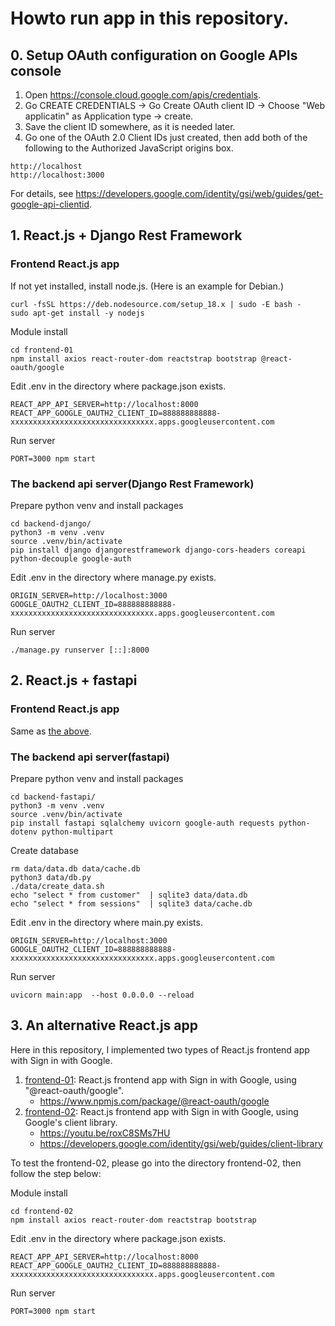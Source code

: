 # Howto run app in this repository.

## 0. <a name="googleapisetup">Setup OAuth configuration on Google APIs console</a>

1. Open https://console.cloud.google.com/apis/credentials.
1. Go CREATE CREDENTIALS -> Go Create OAuth client ID -> Choose "Web applicatin" as Application type -> create.
1. Save the client ID somewhere, as it is needed later. 
1. Go one of the OAuth 2.0 Client IDs just created, then add both of the following to the Authorized JavaScript origins box.

~~~
http://localhost
http://localhost:3000
~~~

For details, see https://developers.google.com/identity/gsi/web/guides/get-google-api-clientid.

## 1. React.js + Django Rest Framework

### <a name="frontend">Frontend React.js app</a>

If not yet installed, install node.js. (Here is an example for Debian.)
~~~
curl -fsSL https://deb.nodesource.com/setup_18.x | sudo -E bash -
sudo apt-get install -y nodejs
~~~

Module install
~~~
cd frontend-01
npm install axios react-router-dom reactstrap bootstrap @react-oauth/google
~~~

Edit .env in the directory where package.json exists.
~~~
REACT_APP_API_SERVER=http://localhost:8000
REACT_APP_GOOGLE_OAUTH2_CLIENT_ID=888888888888-xxxxxxxxxxxxxxxxxxxxxxxxxxxxxxxx.apps.googleusercontent.com
~~~

Run server
~~~
PORT=3000 npm start 
~~~

### The backend api server(Django Rest Framework)

Prepare python venv and install packages
~~~
cd backend-django/
python3 -m venv .venv
source .venv/bin/activate
pip install django djangorestframework django-cors-headers coreapi python-decouple google-auth
~~~

Edit .env in the directory where manage.py exists.
~~~
ORIGIN_SERVER=http://localhost:3000
GOOGLE_OAUTH2_CLIENT_ID=888888888888-xxxxxxxxxxxxxxxxxxxxxxxxxxxxxxxx.apps.googleusercontent.com
~~~

Run server
~~~
./manage.py runserver [::]:8000
~~~

## 2. React.js + fastapi

### Frontend React.js app

Same as [the above](#frontend).

### The backend api server(fastapi)

Prepare python venv and install packages
~~~
cd backend-fastapi/
python3 -m venv .venv
source .venv/bin/activate
pip install fastapi sqlalchemy uvicorn google-auth requests python-dotenv python-multipart
~~~

Create database
~~~
rm data/data.db data/cache.db
python3 data/db.py
./data/create_data.sh
echo "select * from customer"  | sqlite3 data/data.db
echo "select * from sessions"  | sqlite3 data/cache.db
~~~

Edit .env in the directory where main.py exists.
~~~
ORIGIN_SERVER=http://localhost:3000
GOOGLE_OAUTH2_CLIENT_ID=888888888888-xxxxxxxxxxxxxxxxxxxxxxxxxxxxxxxx.apps.googleusercontent.com
~~~

Run server
~~~
uvicorn main:app  --host 0.0.0.0 --reload
~~~

## 3. An alternative React.js app

Here in this repository, I implemented two types of React.js frontend app with Sign in with Google.

1. [frontend-01](frontend-01): React.js frontend app with Sign in with Google, using "@react-oauth/google".
   - https://www.npmjs.com/package/@react-oauth/google
1. [frontend-02](frontend-02): React.js frontend app with Sign in with Google, using Google's client library.
   - https://youtu.be/roxC8SMs7HU
   - https://developers.google.com/identity/gsi/web/guides/client-library

To test the frontend-02, please go into the directory frontend-02, then follow the step below:

Module install
~~~
cd frontend-02
npm install axios react-router-dom reactstrap bootstrap
~~~

Edit .env in the directory where package.json exists.
~~~
REACT_APP_API_SERVER=http://localhost:8000
REACT_APP_GOOGLE_OAUTH2_CLIENT_ID=888888888888-xxxxxxxxxxxxxxxxxxxxxxxxxxxxxxxx.apps.googleusercontent.com
~~~

Run server
~~~
PORT=3000 npm start 
~~~
